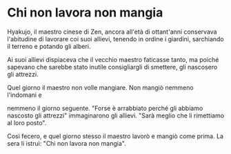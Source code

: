 # Chi non lavora non mangia

Hyakujo, il maestro cinese di Zen, ancora all'età di ottant'anni conservava l'abitudine di lavorare coi suoi allievi, tenendo in ordine i giardini, sarchiando il terreno e potando gli alberi.

Ai suoi allievi dispiaceva che il vecchio maestro faticasse tanto, ma poiché sapevano che sarebbe stato inutile consigliargli di smettere, gli nascosero gli attrezzi.

Quel giorno il maestro non volle mangiare. Non mangiò nemmeno l'indomani e

nemmeno il giorno seguente. "Forse è arrabbiato perché gli abbiamo nascosto gli attrezzi" immaginarono gli allievi. "Sarà meglio che li rimettiamo al loro posto".

Così fecero, e quel giorno stesso il maestro lavorò e mangiò come prima. La sera li istruì: "Chi non lavora non mangia".